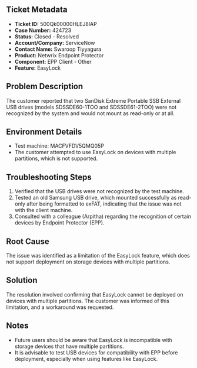 ## Ticket Metadata
- **Ticket ID:** 500Qk00000HLEJ8IAP
- **Case Number:** 424723
- **Status:** Closed - Resolved
- **Account/Company:** ServiceNow
- **Contact Name:** Swaroop Tiyyagura
- **Product:** Netwrix Endpoint Protector
- **Component:** EPP Client - Other
- **Feature:** EasyLock

## Problem Description
The customer reported that two SanDisk Extreme Portable SSB External USB drives (models SDSSDE60-1TOO and SDSSDE61-2TOO) were not recognized by the system and would not mount as read-only or at all.

## Environment Details
- Test machine: MACFVFDV5QMQ05P
- The customer attempted to use EasyLock on devices with multiple partitions, which is not supported.

## Troubleshooting Steps
1. Verified that the USB drives were not recognized by the test machine.
2. Tested an old Samsung USB drive, which mounted successfully as read-only after being formatted to exFAT, indicating that the issue was not with the client machine.
3. Consulted with a colleague (Arpitha) regarding the recognition of certain devices by Endpoint Protector (EPP).

## Root Cause
The issue was identified as a limitation of the EasyLock feature, which does not support deployment on storage devices with multiple partitions.

## Solution
The resolution involved confirming that EasyLock cannot be deployed on devices with multiple partitions. The customer was informed of this limitation, and a workaround was requested.

## Notes
- Future users should be aware that EasyLock is incompatible with storage devices that have multiple partitions.
- It is advisable to test USB devices for compatibility with EPP before deployment, especially when using features like EasyLock.